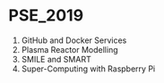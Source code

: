 # PSE_2019

1. GitHub and Docker Services
2. Plasma Reactor Modelling
3. SMILE and SMART
4. Super-Computing with Raspberry Pi